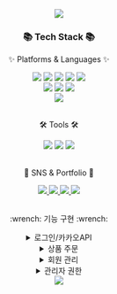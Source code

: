 
<div align=center>
<img src="https://capsule-render.vercel.app/api?type=waving&color=auto&height=200&section=header&text=Meat_Rule&fontSize=90" />
</div>

<div align=center>
	<h3>📚 Tech Stack 📚</h3>
	<p>✨ Platforms & Languages ✨</p>
</div>
<div align="center">
	<img src="https://img.shields.io/badge/Java-007396?style=flat&logo=Conda-Forge&logoColor=white" />
	<img src="https://img.shields.io/badge/HTML5-E34F26?style=flat&logo=HTML5&logoColor=white" />
	<img src="https://img.shields.io/badge/CSS3-1572B6?style=flat&logo=CSS3&logoColor=white" />
	<img src="https://img.shields.io/badge/JavaScript-F7DF1E?style=flat&logo=JavaScript&logoColor=white" />
	<img src="https://img.shields.io/badge/jQuery-0769AD?style=flat&logo=jQuery&logoColor=white" />
	<br>
	<img src="https://img.shields.io/badge/Spring-6DB33F?style=flat&logo=Spring&logoColor=white" />
	<img src="https://img.shields.io/badge/Bootstrap-7952B3?style=flat&logo=Bootstrap&logoColor=white" />
	<img src="https://img.shields.io/badge/Mybatis-000000?style=flat&logo=Fluentd&logoColor=white" />
	<br>
	<img src="https://img.shields.io/badge/Oracle%20SQL-F80000?style=flat&logo=Oracle&logoColor=white" />
</div>
<br>
<div align=center>
	<p>🛠 Tools 🛠</p>
</div>
<div align=center>
	<img src="https://img.shields.io/badge/Eclipse%20IDE-2C2255?style=flat&logo=EclipseIDE&logoColor=white" />
	<img src="https://img.shields.io/badge/Tomcat-F8DC75?style=flat&logo=ApacheTomcat&logoColor=white" />
	<img src="https://img.shields.io/badge/GitHub-181717?style=flat&logo=GitHub&logoColor=white" />
</div>
<br>
<div align=center>
	<p>🎨 SNS & Portfolio 🎨</p>
</div>
<div align=center>
	<a href="https://yermi.co.kr">
		<img src="https://img.shields.io/badge/Portfolio-FF3633?style=flat&logo=Micro.blog&logoColor=white" />
	</a>
	<a href="https://yermi.tistory.com">
		<img src="https://img.shields.io/badge/Blog-FF9800?style=flat&logo=Blogger&logoColor=white" />
	</a>
	<a href="mailto:admin@yermi.co.kr">
		<img src="https://img.shields.io/badge/Mail-30B980?style=flat&logo=Gmail&logoColor=white" />
	</a>
	<a href="https://gentle-snowboard-1c6.notion.site/Yermi-5e8c65dba4df4ab09e83665cf2ee001d">
		<img src="https://img.shields.io/badge/Notion-000000?style=flat&logo=Notion&logoColor=white" />
	</a>
	<br>
</div>

<br>
<div align=center>
	<p>:wrench: 기능 구현 :wrench:</p>
<div align=center>
	
<details>
<summary>로그인/카카오API</summary>
<div markdown="1">

![login](https://github.com/grapejuic2/meatRule_boot/assets/122254607/e59e5926-676e-442e-ba1d-11a021905f7e)

</div>
</details>

<details>
<summary>상품 주문</summary>
<div markdown="1">

![장바구니-결제](https://github.com/grapejuic2/meatRule_boot/assets/122254607/1406e5c6-7f3c-4513-8a3b-aa874cd8a6f6)

</div>
</details>

<details>
<summary>회원 관리</summary>
<div markdown="1">

![회원관리](https://github.com/grapejuic2/meatRule_boot/assets/122254607/d34ae190-cd9a-440c-9378-a6c1b088e5a1)

</div>
</details>

<details>
<summary>관리자 권한</summary>
<div markdown="1">

![관리자](https://github.com/grapejuic2/meatRule_boot/assets/122254607/cbf364d7-1f7f-46db-9f18-d544dd1e357e)

</div>
</details>

</div>
</div>

<div align=center>
<img src="https://capsule-render.vercel.app/api?type=waving&color=auto&height=200&section=footer&fontSize=90" />
</div>
